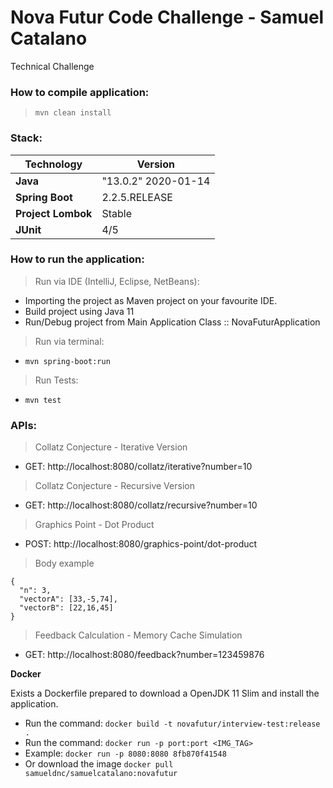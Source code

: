 # Nova Futur Code Challenge - Samuel Catalano
Technical Challenge

### How to compile application:
> `mvn clean install`

### Stack:
| Technology | Version |
|--|--|
| **Java** | "13.0.2" 2020-01-14 |
| **Spring Boot** | 2.2.5.RELEASE |
| **Project Lombok** | Stable |
| **JUnit** | 4/5 |

### How to run the application:
> Run via IDE (IntelliJ, Eclipse, NetBeans):
- Importing the project as Maven project on your favourite IDE.
- Build project using Java 11
- Run/Debug project from Main Application Class :: NovaFuturApplication

> Run via terminal:
- `mvn spring-boot:run`

> Run Tests:
- `mvn test`

### APIs:
> Collatz Conjecture - Iterative Version
* GET: http://localhost:8080/collatz/iterative?number=10

> Collatz Conjecture - Recursive Version
* GET: http://localhost:8080/collatz/recursive?number=10

> Graphics Point - Dot Product
* POST: http://localhost:8080/graphics-point/dot-product
> Body example

```javascript{
{
  "n": 3,
  "vectorA": [33,-5,74],
  "vectorB": [22,16,45]
}
```
> Feedback Calculation - Memory Cache Simulation
* GET: http://localhost:8080/feedback?number=123459876

**Docker**

Exists a Dockerfile prepared to download a OpenJDK 11 Slim and install the application.

- Run the command: `docker build -t novafutur/interview-test:release .`
- Run the command: `docker run -p port:port <IMG_TAG>`
- Example: `docker run -p 8080:8080 8fb870f41548`
- Or download the image `docker pull samueldnc/samuelcatalano:novafutur`
